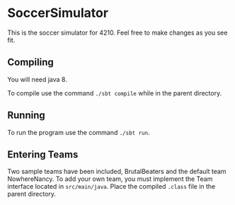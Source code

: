 # SoccerSimulator

This is the soccer simulator for 4210.  Feel free to make changes as you see fit.

## Compiling

You will need java 8.

To compile use the command `./sbt compile` while in the parent directory.

## Running

To run the program use the command `./sbt run`.

## Entering Teams

Two sample teams have been included, BrutalBeaters and the default team NowhereNancy.  To add your own team, you must implement the Team interface located in `src/main/java`.  Place the compiled `.class` file in the parent directory.

